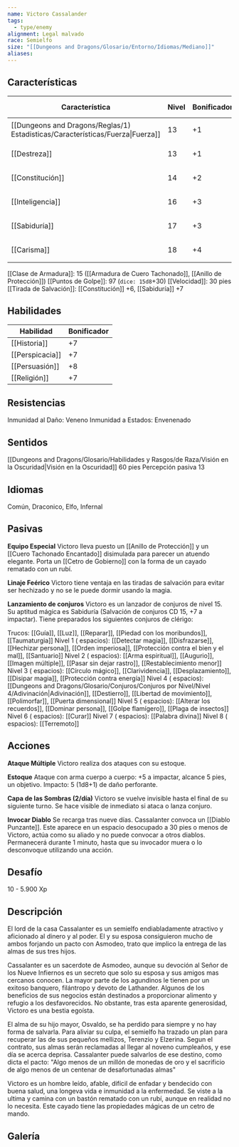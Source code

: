 ```yaml
---
name: Victoro Cassalander
tags:
  - type/enemy
alignment: Legal malvado
race: Semielfo
size: "[[Dungeons and Dragons/Glosario/Entorno/Idiomas/Mediano]]"
aliases: 
---
```


## Características

| Característica                                                                 | Nivel | Bonificador | Lanzar dado      |
| ------------------------------------------------------------------------------ | ----- | ----------- | ---------------- |
| [[Dungeons and Dragons/Reglas/1) Estadisticas/Características/Fuerza\|Fuerza]] | 13    | +1          | `dice: 1d20 + 0` |
| [[Destreza]]                                                                   | 13    | +1          | `dice: 1d20 + 0` |
| [[Constitución]]                                                               | 14    | +2          | `dice: 1d20 + 0` |
| [[Inteligencia]]                                                               | 16    | +3          | `dice: 1d20 + 0` |
| [[Sabiduría]]                                                                  | 17    | +3          | `dice: 1d20 + 0` |
| [[Carisma]]                                                                    | 18    | +4          | `dice: 1d20 + 0` |

[[Clase de Armadura]]: 15 ([[Armadura de Cuero Tachonado]], [[Anillo de Protección]])
[[Puntos de Golpe]]: 97 (`dice: 15d8`+30)
[[Velocidad]]: 30 pies
[[Tirada de Salvación]]: [[Constitución]] +6, [[Sabiduría]] +7

## Habilidades

| Habilidad       | Bonificador |
| --------------- | ----------- |
| [[Historia]]    | +7          |
| [[Perspicacia]] | +7          |
| [[Persuasión]]  | +8          |
| [[Religión]]    | +7          |

## Resistencias

Inmunidad al Daño: Veneno
Inmunidad a Estados: Envenenado

## Sentidos

[[Dungeons and Dragons/Glosario/Habilidades y Rasgos/de Raza/Visión en la Oscuridad|Visión en la Oscuridad]] 60 pies
Percepción pasiva 13

## Idiomas

Común, Draconico, Elfo, Infernal

## Pasivas

**Equipo Especial**
Victoro lleva puesto un [[Anillo de Protección]] y un [[Cuero Tachonado Encantado]] disimulada para parecer un atuendo elegante. Porta un [[Cetro de Gobierno]] con la forma de un cayado rematado con un rubí.

**Linaje Feérico**
Victoro tiene ventaja en las tiradas de salvación para evitar ser hechizado y no se le puede dormir usando la magia.


**Lanzamiento de conjuros**
Victoro es un lanzador de conjuros de nivel 15. Su aptitud mágica es Sabiduría (Salvación de conjuros CD 15, +7 a impactar). Tiene preparados los siguientes conjuros de clérigo:

Trucos: [[Guía]], [[Luz]], [[Reparar]], [[Piedad con los moribundos]], [[Taumaturgia]]
Nivel 1 ( espacios): [[Detectar magia]], [[Disfrazarse]], [[Hechizar persona]], [[Orden imperiosa]], [[Protección contra el bien y el mal]], [[Santuario]]
Nivel 2 ( espacios): [[Arma espiritual]], [[Augurio]], [[Imagen múltiple]], [[Pasar sin dejar rastro]], [[Restablecimiento menor]]
Nivel 3 ( espacios): [[Círculo mágico]], [[Clarividencia]], [[Desplazamiento]], [[Disipar magia]], [[Protección contra energía]]
Nivel 4 ( espacios): [[Dungeons and Dragons/Glosario/Conjuros/Conjuros por Nivel/Nivel 4/Adivinación|Adivinación]], [[Destierro]], [[Libertad de movimiento]], [[Polimorfar]], [[Puerta dimensional]]
Nivel 5 ( espacios): [[Alterar los recuerdos]], [[Dominar persona]], [[Golpe flamígero]], [[Plaga de insectos]] 
Nivel 6 ( espacios): [[Curar]]
Nivel 7 ( espacios): [[Palabra divina]]
Nivel 8 ( espacios): [[Terremoto]]

## Acciones

**Ataque Múltiple**
Victoro realiza dos ataques con su estoque.

**Estoque**
Ataque con arma cuerpo a cuerpo: +5 a impactar, alcance 5 pies, un objetivo.
Impacto: 5 (1d8+1) de daño perforante.

**Capa de las Sombras (2/día)**
Victoro se vuelve invisible hasta el final de su siguiente turno. Se hace visible de inmediato si ataca o lanza conjuro.

**Invocar Diablo**
Se recarga tras nueve días.
Cassalanter convoca un [[Diablo Punzante]]. Este aparece en un espacio desocupado a 30 pies o menos de Victoro, actúa como su aliado y no puede convocar a otros diablos. Permanecerá durante 1 minuto, hasta que su invocador muera o lo desconvoque utilizando una acción.

## Desafío

10 - 5.900 Xp

## Descripción

El lord de la casa Cassalanter es un semielfo endiabladamente atractivo y aficionado al dinero y al poder. El y su esposa consiguieron mucho de ambos forjando un pacto con Asmodeo, trato que implico la entrega de las almas de sus tres hijos.

Cassalanter es un sacerdote de Asmodeo, aunque su devoción al Señor de los Nueve Infiernos es un secreto que solo su esposa y sus amigos mas cercanos conocen. La mayor parte de los agundinos le tienen por un exitoso banquero, filántropo y devoto de Lathander. Algunos de los beneficios de sus negocios están destinados a proporcionar alimento y refugio a los desfavorecidos. No obstante, tras esta aparente generosidad, Victoro es una bestia egoísta.

El alma de su hijo mayor, Osvaldo, se ha perdido para siempre y no hay forma de salvarla. Para aliviar su culpa, el semielfo ha trazado un plan para recuperar las de sus pequeños mellizos, Terenzio y Elzerina. Segun el contrato, sus almas serán reclamadas al llegar al noveno cumpleaños, y ese día se acerca deprisa. Cassalanter puede salvarlos de ese destino, como dicta el pacto: "Algo menos de un millón de monedas de oro y el sacrificio de algo menos de un centenar de desafortunadas almas"

Victoro es un hombre leído, afable, difícil de enfadar y bendecido con buena salud, una longeva vida e inmunidad a la enfermedad. Se viste a la ultima y camina con un bastón rematado con un rubí, aunque en realidad no lo necesita. Este cayado tiene las propiedades mágicas de un cetro de mando.

## Galería



